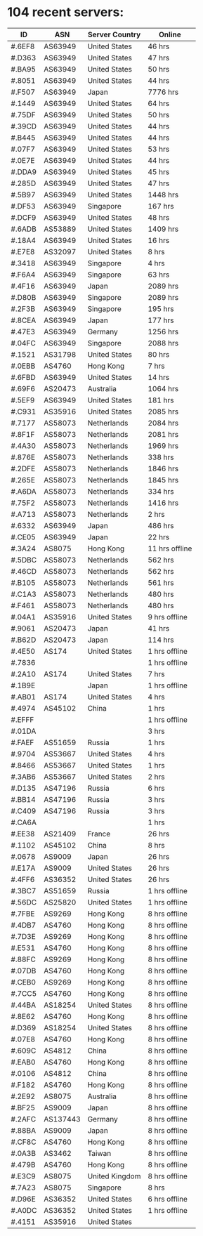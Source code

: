 # 104 recent servers:

| ID | ASN | Server Country | Online |
| ------ | ------ | ------ | ------ |
| #.6EF8 | AS63949 | United States | 46 hrs |
| #.D363 | AS63949 | United States | 47 hrs |
| #.BA95 | AS63949 | United States | 50 hrs |
| #.8051 | AS63949 | United States | 44 hrs |
| #.F507 | AS63949 | Japan | 7776 hrs |
| #.1449 | AS63949 | United States | 64 hrs |
| #.75DF | AS63949 | United States | 50 hrs |
| #.39CD | AS63949 | United States | 44 hrs |
| #.B445 | AS63949 | United States | 44 hrs |
| #.07F7 | AS63949 | United States | 53 hrs |
| #.0E7E | AS63949 | United States | 44 hrs |
| #.DDA9 | AS63949 | United States | 45 hrs |
| #.285D | AS63949 | United States | 47 hrs |
| #.5B97 | AS63949 | United States | 1448 hrs |
| #.DF53 | AS63949 | Singapore | 167 hrs |
| #.DCF9 | AS63949 | United States | 48 hrs |
| #.6ADB | AS53889 | United States | 1409 hrs |
| #.18A4 | AS63949 | United States | 16 hrs |
| #.E7E8 | AS32097 | United States | 8 hrs |
| #.3418 | AS63949 | Singapore | 4 hrs |
| #.F6A4 | AS63949 | Singapore | 63 hrs |
| #.4F16 | AS63949 | Japan | 2089 hrs |
| #.D80B | AS63949 | Singapore | 2089 hrs |
| #.2F3B | AS63949 | Singapore | 195 hrs |
| #.8CEA | AS63949 | Japan | 177 hrs |
| #.47E3 | AS63949 | Germany | 1256 hrs |
| #.04FC | AS63949 | Singapore | 2088 hrs |
| #.1521 | AS31798 | United States | 80 hrs |
| #.0EBB | AS4760 | Hong Kong | 7 hrs |
| #.6FBD | AS63949 | United States | 14 hrs |
| #.69F6 | AS20473 | Australia | 1064 hrs |
| #.5EF9 | AS63949 | United States | 181 hrs |
| #.C931 | AS35916 | United States | 2085 hrs |
| #.7177 | AS58073 | Netherlands | 2084 hrs |
| #.8F1F | AS58073 | Netherlands | 2081 hrs |
| #.4A30 | AS58073 | Netherlands | 1969 hrs |
| #.876E | AS58073 | Netherlands | 338 hrs |
| #.2DFE | AS58073 | Netherlands | 1846 hrs |
| #.265E | AS58073 | Netherlands | 1845 hrs |
| #.A6DA | AS58073 | Netherlands | 334 hrs |
| #.75F2 | AS58073 | Netherlands | 1416 hrs |
| #.A713 | AS58073 | Netherlands | 2 hrs |
| #.6332 | AS63949 | Japan | 486 hrs |
| #.CE05 | AS63949 | Japan | 22 hrs |
| #.3A24 | AS8075 | Hong Kong | 11 hrs offline |
| #.5DBC | AS58073 | Netherlands | 562 hrs |
| #.46CD | AS58073 | Netherlands | 562 hrs |
| #.B105 | AS58073 | Netherlands | 561 hrs |
| #.C1A3 | AS58073 | Netherlands | 480 hrs |
| #.F461 | AS58073 | Netherlands | 480 hrs |
| #.04A1 | AS35916 | United States | 9 hrs offline |
| #.9061 | AS20473 | Japan | 41 hrs |
| #.B62D | AS20473 | Japan | 114 hrs |
| #.4E50 | AS174 | United States | 1 hrs offline |
| #.7836 |  |  | 1 hrs offline |
| #.2A10 | AS174 | United States | 7 hrs |
| #.1B9E |  | Japan | 1 hrs offline |
| #.AB01 | AS174 | United States | 4 hrs |
| #.4974 | AS45102 | China | 1 hrs |
| #.EFFF |  |  | 1 hrs offline |
| #.01DA |  |  | 3 hrs |
| #.FAEF | AS51659 | Russia | 1 hrs |
| #.9704 | AS53667 | United States | 4 hrs |
| #.8466 | AS53667 | United States | 1 hrs |
| #.3AB6 | AS53667 | United States | 2 hrs |
| #.D135 | AS47196 | Russia | 6 hrs |
| #.BB14 | AS47196 | Russia | 3 hrs |
| #.C409 | AS47196 | Russia | 3 hrs |
| #.CA6A |  |  | 1 hrs |
| #.EE38 | AS21409 | France | 26 hrs |
| #.1102 | AS45102 | China | 8 hrs |
| #.0678 | AS9009 | Japan | 26 hrs |
| #.E17A | AS9009 | United States | 26 hrs |
| #.4FF6 | AS36352 | United States | 26 hrs |
| #.3BC7 | AS51659 | Russia | 1 hrs offline |
| #.56DC | AS25820 | United States | 1 hrs offline |
| #.7FBE | AS9269 | Hong Kong | 8 hrs offline |
| #.4DB7 | AS4760 | Hong Kong | 8 hrs offline |
| #.7D3E | AS9269 | Hong Kong | 8 hrs offline |
| #.E531 | AS4760 | Hong Kong | 8 hrs offline |
| #.88FC | AS9269 | Hong Kong | 8 hrs offline |
| #.07DB | AS4760 | Hong Kong | 8 hrs offline |
| #.CEB0 | AS9269 | Hong Kong | 8 hrs offline |
| #.7CC5 | AS4760 | Hong Kong | 8 hrs offline |
| #.44BA | AS18254 | United States | 8 hrs offline |
| #.8E62 | AS4760 | Hong Kong | 8 hrs offline |
| #.D369 | AS18254 | United States | 8 hrs offline |
| #.07E8 | AS4760 | Hong Kong | 8 hrs offline |
| #.609C | AS4812 | China | 8 hrs offline |
| #.EAB0 | AS4760 | Hong Kong | 8 hrs offline |
| #.0106 | AS4812 | China | 8 hrs offline |
| #.F182 | AS4760 | Hong Kong | 8 hrs offline |
| #.2E92 | AS8075 | Australia | 8 hrs offline |
| #.BF25 | AS9009 | Japan | 8 hrs offline |
| #.2AFC | AS137443 | Germany | 8 hrs offline |
| #.88BA | AS9009 | Japan | 8 hrs offline |
| #.CF8C | AS4760 | Hong Kong | 8 hrs offline |
| #.0A3B | AS3462 | Taiwan | 8 hrs offline |
| #.479B | AS4760 | Hong Kong | 8 hrs offline |
| #.E3C9 | AS8075 | United Kingdom | 8 hrs offline |
| #.7A23 | AS8075 | Singapore | 8 hrs |
| #.D96E | AS36352 | United States | 6 hrs offline |
| #.A0DC | AS36352 | United States | 1 hrs offline |
| #.4151 | AS35916 | United States | |

